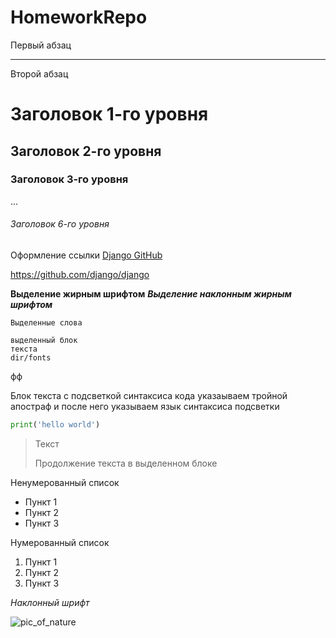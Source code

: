 # HomeworkRepo

Первый абзац

---

Второй абзац

# Заголовок 1-го уровня
## Заголовок 2-го уровня
### Заголовок 3-го уровня
...
###### Заголовок 6-го уровня

Оформление ссылки [Django GitHub](https://github.com/django/django)


<https://github.com/django/django>

**Выделение жирным шрифтом**
***Выделение наклонным жирным шрифтом***

`Выделенные слова`

    выделенный блок
    текста
    dir/fonts

фф

Блок текста с подсветкой синтаксиса кода
указаываем тройной апостраф и после него указываем
язык синтаксиса подсветки

```python
print('hello world')
```

> Текст
>
> Продолжение текста в выделенном блоке

Ненумерованный список

* Пункт 1
* Пункт 2
* Пункт 3

Нумерованный список

1. Пункт 1
2. Пункт 2
3. Пункт 3

_Наклонный_ _шрифт_

![pic_of_nature](https://upload.wikimedia.org/wikipedia/commons/8/80/140-P1020281_-_Flickr_-_Laurie_Nature_Bee.jpg)